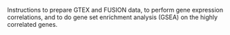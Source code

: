 Instructions to prepare GTEX and FUSION data, to perform gene expression correlations, and to do gene set enrichment analysis (GSEA) on the highly correlated genes.
